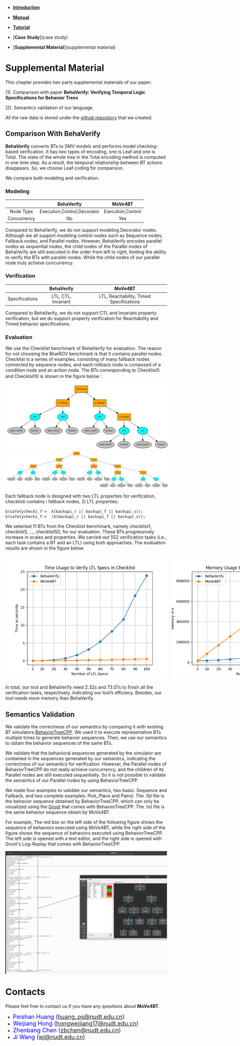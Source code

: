 * [**Introduction**](introduction)

* [**Manual**](manual)

* [**Tutorial**](tutorial)

* [**Case Study**](case study)

* [**Supplemental Material**](supplemental material)

# **Supplemental Material**
This chapter provides two parts supplemental materials of our paper:

(1). Comparison with paper **BehaVerify: Verifying Temporal Logic Specifications for Behavior Trees**

(2). Semantics validation of our language.

All the raw data is stored under the [github repository](https://github.com/Huangps/PaperMaterials2023.git) that we created.
## **Comparison With BehaVerify**
**BehaVerify** converts BTs to SMV models and performs model checking-based verification.
It has two types of encoding, one is Leaf and one is Total.
The state of the whole tree in the Total encoding method is computed in one time step. 
As a result, the temporal relationship between BT actions disappears.
So, we choose Leaf coding for comparison.

We compare both modeling and verification.
### **Modeling**

|             |         BehaVerify          |      MoVe4BT      |
|:-----------:|:---------------------------:|:-----------------:|
|  Node Type  | Execution,Control,Decorator | Execution,Control |
| Concurrency |             No              |        Yes        |

Compared to BehaVerify, we do not support modeling Decorator nodes.
Although we all support modeling control nodes such as Sequence nodes, Fallback nodes, and Parallel nodes.
However, BehaVerify encodes parallel nodes as sequential nodes, the child nodes of the Parallel nodes of BehaVerify are still executed in the order from left to right, 
limiting the ability to verify the BTs with parallel nodes.
While the child nodes of our parallel node truly achieve concurrency.


### **Verification**

|             |     BehaVerify      |                 MoVe4BT                 |
|:-----------:|:-------------------:|:---------------------------------------:|
| Specifications  | LTL, CTL, Invariant | LTL, Reachability, Timed Specifications |

Compared to BehaVerify, we do not support CTL and Invariant property verification, but we do support property verification for Reachability and Timed behavior specifications.


### **Evaluation**

We use the Checklist benchmark of BehaVerify for evaluation.
The reason for not choosing the BlueROV benchmark is that it contains parallel nodes.
Checklist is a series of examples, consisting of many fallback nodes connected by sequence nodes, 
and each rollback node is composed of a condition node and an action node.
The BTs corresponding to Checklist5 and Checklsit10 is shown in the figure below：
<div style="display: flex;">
  <img src="resources/checklist5.png" alt="Image 1" style="width:100%; padding: 4px;">
</div>
<div style="display: flex;">
<img src="resources/checklist10.png" alt="Image 2" style="width:100%; padding: 4px;">
</div>

Each fallback node is designed with two LTL properties for verification, checklisti contains i fallback nodes, 2i LTL properties.

```angular2html
G(safetychecki_f->  X(backupi_r || backupi_f || backupi_s));
G(safetychecki_f->  !X(backupi_r || backupi_f || backupi_s));
```

We selected 11 BTs from the Checklist benchmark, namely checklist1, checklist5, ..., checklist50, for our evaluation. 
These BTs progressively increase in scales and properties. We carried out 552 verification tasks (i.e., each task contains a BT and an LTL)
using both approaches.
The evaluation results are shown in the figure below.

<div style="display: flex;">
  <img src="resources/Time_comparison.png" alt="Image 1" style="flex: 50%; padding: 5px;">
      <img src="resources/Memory_comparison.png" alt="Image 2" style="flex: 50%; padding: 5px;">
</div>

In total, our tool and BehaVerify need 2.32s and 73.07s to finish all the verification tasks, respectively, indicating our tool’s efficiecy. 
Besides, our tool needs more memory than BehaVerify.


## **Semantics Validation**
We validate the correctness of our semantics by comparing it with existing BT simulators [BehaviorTreeCPP](https://github.com/BehaviorTree/BehaviorTree.CPP). 
We used it to execute representative BTs multiple times to generate behavior sequences. 
Then, we use our semantics to obtain the behavior sequences of the same BTs.

We validate that the behavioral sequences generated by the simulator are contained in the sequences generated by our semantics, indicating the correctness of our semantics for verification.
However, the Parallel nodes of BehaviorTreeCPP do not really achieve concurrency, and the children of its Parallel nodes are still executed sequentially.
So it is not possible to validate the semantics of our Parallel nodes by using BehaviorTreeCPP.

We made four examples to validate our semantics, two basic: Sequence and Fallback, and two complete examples: Pick_Place and Patrol.
The .fbl file is the behavior sequence obtained by BehaviorTreeCPP, which can only be visualized using the [Groot](https://github.com/BehaviorTree/Groot) that comes with BehaviorTreeCPP.
The .txt file is the same behavior sequence obtain  by MoVe4BT. 

For example, The red box on the left side of the following figure shows the sequence of behaviors executed using MoVe4BT, while the right side of the figure shows the sequence of behaviors executed using BehaviorTreeCPP.
The left side is opened with a text editor, and the right side is opened with Groot's Log-Replay that comes with BehaviorTreeCPP.

<div style="display:flex; justify-content: center;">
  <img src="resources/ea000.png" style="width:100%">
</div>



# [](#header-1)**Contacts**

Please feel free to contact us if you have any questions about **MoVe4BT**.

*   <font color="#0000FF" size="4">Peishan Huang (huang_ps@nudt.edu.cn)</font>
*   <font color="#0000FF" size="4"> Weijiang Hong (hongweijiang17@nudt.edu.cn)</font>
*   <font color="#0000FF" size="4"> Zhenbang Chen (zbchen@nudt.edu.cn)</font>
*   <font color="#0000FF" size="4"> Ji Wang (wj@nudt.edu.cn)</font>